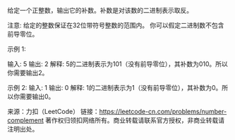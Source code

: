 给定一个正整数，输出它的补数。补数是对该数的二进制表示取反。

注意:
给定的整数保证在32位带符号整数的范围内。
你可以假定二进制数不包含前导零位。

示例 1:

输入: 5
输出: 2
解释: 5的二进制表示为101（没有前导零位），其补数为010。所以你需要输出2。

示例 2:
输入: 1
输出: 0
解释: 1的二进制表示为1（没有前导零位），其补数为0。所以你需要输出0。

来源：力扣（LeetCode）
链接：https://leetcode-cn.com/problems/number-complement
著作权归领扣网络所有。商业转载请联系官方授权，非商业转载请注明出处。